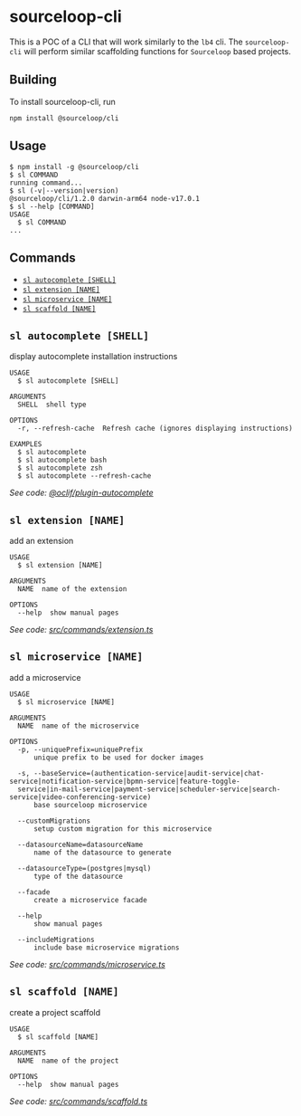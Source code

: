 # sourceloop-cli
This is a POC of a CLI that will work similarly to the `lb4` cli. The `sourceloop-cli` will perform similar scaffolding functions for `Sourceloop` based projects.

## Building
To install sourceloop-cli, run

```shell
npm install @sourceloop/cli
```

## Usage
<!-- usage -->
```sh-session
$ npm install -g @sourceloop/cli
$ sl COMMAND
running command...
$ sl (-v|--version|version)
@sourceloop/cli/1.2.0 darwin-arm64 node-v17.0.1
$ sl --help [COMMAND]
USAGE
  $ sl COMMAND
...
```
<!-- usagestop -->

## Commands
<!-- commands -->
* [`sl autocomplete [SHELL]`](#sl-autocomplete-shell)
* [`sl extension [NAME]`](#sl-extension-name)
* [`sl microservice [NAME]`](#sl-microservice-name)
* [`sl scaffold [NAME]`](#sl-scaffold-name)

## `sl autocomplete [SHELL]`

display autocomplete installation instructions

```
USAGE
  $ sl autocomplete [SHELL]

ARGUMENTS
  SHELL  shell type

OPTIONS
  -r, --refresh-cache  Refresh cache (ignores displaying instructions)

EXAMPLES
  $ sl autocomplete
  $ sl autocomplete bash
  $ sl autocomplete zsh
  $ sl autocomplete --refresh-cache
```

_See code: [@oclif/plugin-autocomplete](https://github.com/oclif/plugin-autocomplete/blob/v1.2.0/src/commands/autocomplete/index.ts)_

## `sl extension [NAME]`

add an extension

```
USAGE
  $ sl extension [NAME]

ARGUMENTS
  NAME  name of the extension

OPTIONS
  --help  show manual pages
```

_See code: [src/commands/extension.ts](https://github.com/sourcefuse/loopback4-microservice-catalog/blob/v1.2.0/src/commands/extension.ts)_

## `sl microservice [NAME]`

add a microservice

```
USAGE
  $ sl microservice [NAME]

ARGUMENTS
  NAME  name of the microservice

OPTIONS
  -p, --uniquePrefix=uniquePrefix
      unique prefix to be used for docker images

  -s, --baseService=(authentication-service|audit-service|chat-service|notification-service|bpmn-service|feature-toggle-
  service|in-mail-service|payment-service|scheduler-service|search-service|video-conferencing-service)
      base sourceloop microservice

  --customMigrations
      setup custom migration for this microservice

  --datasourceName=datasourceName
      name of the datasource to generate

  --datasourceType=(postgres|mysql)
      type of the datasource

  --facade
      create a microservice facade

  --help
      show manual pages

  --includeMigrations
      include base microservice migrations
```

_See code: [src/commands/microservice.ts](https://github.com/sourcefuse/loopback4-microservice-catalog/blob/v1.2.0/src/commands/microservice.ts)_

## `sl scaffold [NAME]`

create a project scaffold

```
USAGE
  $ sl scaffold [NAME]

ARGUMENTS
  NAME  name of the project

OPTIONS
  --help  show manual pages
```

_See code: [src/commands/scaffold.ts](https://github.com/sourcefuse/loopback4-microservice-catalog/blob/v1.2.0/src/commands/scaffold.ts)_
<!-- commandsstop -->
